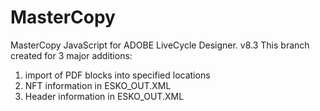 # MasterCopy
MasterCopy JavaScript for ADOBE LiveCycle Designer. v8.3
This branch created for 3 major additions: 
1) import of PDF blocks into specified locations 
2) NFT information in ESKO_OUT.XML
3) Header information in ESKO_OUT.XML

